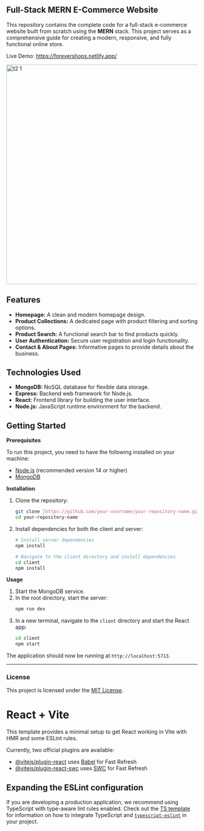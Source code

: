 ## **Full-Stack MERN E-Commerce Website**

This repository contains the complete code for a full-stack e-commerce website built from scratch using the **MERN** stack. This project serves as a comprehensive guide for creating a modern, responsive, and fully functional online store.

Live Demo: https://forevershops.netlify.app/

<img width="1292" height="577" alt="t2 1" src="https://github.com/user-attachments/assets/57391f89-bd9d-4c61-b311-280f85e76bc6" />



## **Features**

* **Homepage:** A clean and modern homepage design.
* **Product Collections:** A dedicated page with product filtering and sorting options.
* **Product Search:** A functional search bar to find products quickly.
* **User Authentication:** Secure user registration and login functionality.
* **Contact & About Pages:** Informative pages to provide details about the business.

## **Technologies Used**

* **MongoDB:** NoSQL database for flexible data storage.
* **Express:** Backend web framework for Node.js.
* **React:** Frontend library for building the user interface.
* **Node.js:** JavaScript runtime environment for the backend.

## **Getting Started**

 **Prerequisites**

To run this project, you need to have the following installed on your machine:
* [Node.js](https://nodejs.org/) (recommended version 14 or higher)
* [MongoDB](https://www.mongodb.com/try/download/community)

 **Installation**

1.  Clone the repository:
    ```bash
    git clone [https://github.com/your-username/your-repository-name.git](https://github.com/your-username/your-repository-name.git)
    cd your-repository-name
    ```
2.  Install dependencies for both the client and server:
    ```bash
    # Install server dependencies
    npm install

    # Navigate to the client directory and install dependencies
    cd client
    npm install
    ```

 **Usage**

1.  Start the MongoDB service.
2.  In the root directory, start the server:
    ```bash
    npm run dev
    ```
3.  In a new terminal, navigate to the `client` directory and start the React app:
    ```bash
    cd client
    npm start
    ```

The application should now be running at `http://localhost:5713`.

---

### **License**

This project is licensed under the [MIT License](https://opensource.org/licenses/MIT).

# React + Vite

This template provides a minimal setup to get React working in Vite with HMR and some ESLint rules.

Currently, two official plugins are available:

- [@vitejs/plugin-react](https://github.com/vitejs/vite-plugin-react/blob/main/packages/plugin-react) uses [Babel](https://babeljs.io/) for Fast Refresh
- [@vitejs/plugin-react-swc](https://github.com/vitejs/vite-plugin-react/blob/main/packages/plugin-react-swc) uses [SWC](https://swc.rs/) for Fast Refresh

## Expanding the ESLint configuration

If you are developing a production application, we recommend using TypeScript with type-aware lint rules enabled. Check out the [TS template](https://github.com/vitejs/vite/tree/main/packages/create-vite/template-react-ts) for information on how to integrate TypeScript and [`typescript-eslint`](https://typescript-eslint.io) in your project.


